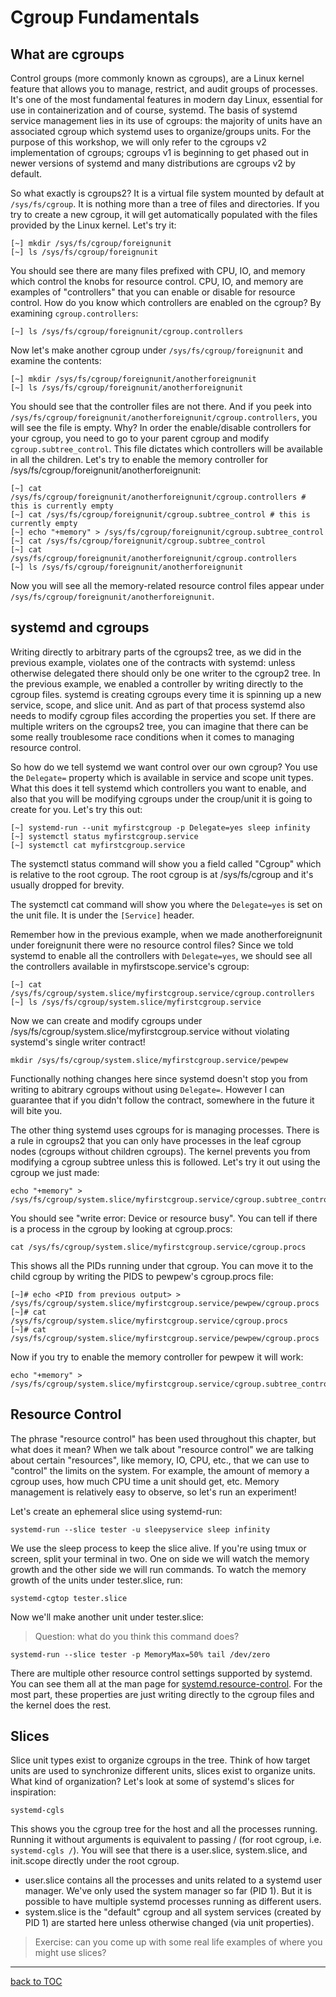 # Cgroup Fundamentals

## What are cgroups

Control groups (more commonly known as cgroups), are a Linux kernel feature that allows you to manage, restrict, and audit groups of processes. It's one of the most fundamental features in modern day Linux, essential for use in containerization and of course, systemd. The basis of systemd service management lies in its use of cgroups: the majority of units have an associated cgroup which systemd uses to organize/groups units. For the purpose of this workshop, we will only refer to the cgroups v2 implementation of cgroups; cgroups v1 is beginning to get phased out in newer versions of systemd and many distributions are cgroups v2 by default.

So what exactly is cgroups2? It is a virtual file system mounted by default at `/sys/fs/cgroup`. It is nothing more than a tree of files and directories. If you try to create a new cgroup, it will get automatically populated with the files provided by the Linux kernel. Let's try it:
```
[~] mkdir /sys/fs/cgroup/foreignunit
[~] ls /sys/fs/cgroup/foreignunit
```
You should see there are many files prefixed with CPU, IO, and memory which control the knobs for resource control. CPU, IO, and memory are examples of "controllers" that you can enable or disable for resource control. How do you know which controllers are enabled on the cgroup? By examining `cgroup.controllers`:

```
[~] ls /sys/fs/cgroup/foreignunit/cgroup.controllers
```

Now let's make another cgroup under `/sys/fs/cgroup/foreignunit` and examine the contents:
```
[~] mkdir /sys/fs/cgroup/foreignunit/anotherforeignunit
[~] ls /sys/fs/cgroup/foreignunit/anotherforeignunit
```

You should see that the controller files are not there. And if you peek into `/sys/fs/cgroup/foreignunit/anotherforeignunit/cgroup.controllers`, you will see the file is empty. Why? In order the enable/disable controllers for your cgroup, you need to go to your parent cgroup and modify `cgroup.subtree_control`. This file dictates which controllers will be available in all the children. Let's try to enable the memory controller for /sys/fs/cgroup/foreignunit/anotherforeignunit:

```
[~] cat /sys/fs/cgroup/foreignunit/anotherforeignunit/cgroup.controllers # this is currently empty
[~] cat /sys/fs/cgroup/foreignunit/cgroup.subtree_control # this is currently empty
[~] echo "+memory" > /sys/fs/cgroup/foreignunit/cgroup.subtree_control
[~] cat /sys/fs/cgroup/foreignunit/cgroup.subtree_control
[~] cat /sys/fs/cgroup/foreignunit/anotherforeignunit/cgroup.controllers
[~] ls /sys/fs/cgroup/foreignunit/anotherforeignunit
```

Now you will see all the memory-related resource control files appear under `/sys/fs/cgroup/foreignunit/anotherforeignunit`.

## systemd and cgroups

Writing directly to arbitrary parts of the cgroups2 tree, as we did in the previous example, violates one of the contracts with systemd: unless otherwise delegated there should only be one writer to the cgroup2 tree. In the previous example, we enabled a controller by writing directly to the cgroup files. systemd is creating cgroups every time it is spinning up a new service, scope, and slice unit. And as part of that process systemd also needs to modify cgroup files according the properties you set. If there are multiple writers on the cgroups2 tree, you can imagine that there can be some really troublesome race conditions when it comes to managing resource control.

So how do we tell systemd we want control over our own cgroup? You use the `Delegate=` property which is available in service and scope unit types. What this does it tell systemd which controllers you want to enable, and also that you will be modifying cgroups under the croup/unit it is going to create for you. Let's try this out:

```
[~] systemd-run --unit myfirstcgroup -p Delegate=yes sleep infinity
[~] systemctl status myfirstcgroup.service
[~] systemctl cat myfirstcgroup.service
```

The systemctl status command will show you a field called "Cgroup" which is relative to the root cgroup. The root cgroup is at /sys/fs/cgroup and it's usually dropped for brevity.

The systemctl cat command will show you where the `Delegate=yes` is set on the unit file. It is under the `[Service]` header.

Remember how in the previous example, when we made anotherforeignunit under foreignunit there were no resource control files? Since we told systemd to enable all the controllers with `Delegate=yes`, we should see all the controllers available in myfirstscope.service's cgroup:

```
[~] cat /sys/fs/cgroup/system.slice/myfirstcgroup.service/cgroup.controllers
[~] ls /sys/fs/cgroup/system.slice/myfirstcgroup.service
```

Now we can create and modify cgroups under /sys/fs/cgroup/system.slice/myfirstcgroup.service without violating systemd's single writer contract!

```
mkdir /sys/fs/cgroup/system.slice/myfirstcgroup.service/pewpew
```

Functionally nothing changes here since systemd doesn't stop you from writing to abitrary cgroups without using `Delegate=`. However I can guarantee that if you didn't follow the contract, somewhere in the future it will bite you.

The other thing systemd uses cgroups for is managing processes. There is a rule in cgroups2 that you can only have processes in the leaf cgroup nodes (cgroups without children cgroups). The kernel prevents you from modifying a cgroup subtree unless this is followed. Let's try it out using the cgroup we just made:

```
echo "+memory" > /sys/fs/cgroup/system.slice/myfirstcgroup.service/cgroup.subtree_control
```

You should see "write error: Device or resource busy". You can tell if there is a process in the cgroup by looking at cgroup.procs:

```
cat /sys/fs/cgroup/system.slice/myfirstcgroup.service/cgroup.procs
```

This shows all the PIDs running under that cgroup. You can move it to the child cgroup by writing the PIDS to pewpew's cgroup.procs file:

```
[~]# echo <PID from previous output> > /sys/fs/cgroup/system.slice/myfirstcgroup.service/pewpew/cgroup.procs
[~]# cat /sys/fs/cgroup/system.slice/myfirstcgroup.service/cgroup.procs
[~]# cat /sys/fs/cgroup/system.slice/myfirstcgroup.service/pewpew/cgroup.procs
```

Now if you try to enable the memory controller for pewpew it will work:

```
echo "+memory" > /sys/fs/cgroup/system.slice/myfirstcgroup.service/cgroup.subtree_control
```

## Resource Control

The phrase "resource control" has been used throughout this chapter, but what does it mean? When we talk about "resource control" we are talking about certain "resources", like memory, IO, CPU, etc., that we can use to "control" the limits on the system. For example, the amount of memory a cgroup uses, how much CPU time a unit should get, etc. Memory management is relatively easy to observe, so let's run an experiment!

Let's create an ephemeral slice using systemd-run:
```
systemd-run --slice tester -u sleepyservice sleep infinity
```
We use the sleep process to keep the slice alive. If you're using tmux or screen, split your terminal in two. One on side we will watch the memory growth and the other side we will run commands. To watch the memory growth of the units under tester.slice, run:
```
systemd-cgtop tester.slice
```

Now we'll make another unit under tester.slice:
> Question: what do you think this command does?
```
systemd-run --slice tester -p MemoryMax=50% tail /dev/zero
```

There are multiple other resource control settings supported by systemd. You can see them all at the man page for [systemd.resource-control](https://www.freedesktop.org/software/systemd/man/latest/systemd.resource-control.html). For the most part, these properties are just writing directly to the cgroup files and the kernel does the rest.

## Slices

Slice unit types exist to organize cgroups in the tree. Think of how target units are used to synchronize different units, slices exist to organize units. What kind of organization? Let's look at some of systemd's slices for inspiration:

```
systemd-cgls
```

This shows you the cgroup tree for the host and all the processes running. Running it without arguments is equivalent to passing / (for root cgroup, i.e. `systemd-cgls /`). You will see that there is a user.slice, system.slice, and init.scope directly under the root cgroup.

- user.slice contains all the processes and units related to a systemd user manager. We've only used the system manager so far (PID 1). But it is possible to have multiple systemd processes running as different users.
- system.slice is the "default" cgroup and all system services (created by PID 1) are started here unless otherwise changed (via unit properties).

> Exercise: can you come up with some real life examples of where you might use slices?

---
[back to TOC](../README.md)
